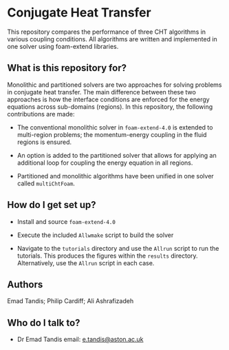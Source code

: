 # Conjugate Heat Transfer

This repository compares the performance of three CHT algorithms in various coupling conditions. All algorithms are written and implemented in one solver using foam-extend libraries.

## What is this repository for?

Monolithic and partitioned solvers are two approaches for solving problems in conjugate heat transfer. The main difference between these two approaches is how the interface conditions are enforced for the energy equations across sub-domains (regions). In this repository, the following contributions are made:

* The conventional monolithic solver in `foam-extend-4.0` is extended to multi-region problems; the momentum-energy coupling in the fluid regions is ensured.

* An option is added to the partitioned solver that allows for applying an additional loop for coupling the energy equation in all regions.

* Partitioned and monolithic algorithms have been unified in one solver called `multiChtFoam`.


## How do I get set up?

* Install and source `foam-extend-4.0`

* Execute the included `Allwmake` script to build the solver

* Navigate to the `tutorials` directory and use the `Allrun` script to run the tutorials. This produces the figures within the `results` directory. Alternatively, use the `Allrun` script in each case.


## Authors
Emad Tandis;
Philip Cardiff;
Ali Ashrafizadeh

## Who do I talk to?

* Dr Emad Tandis
  email: e.tandis@aston.ac.uk
